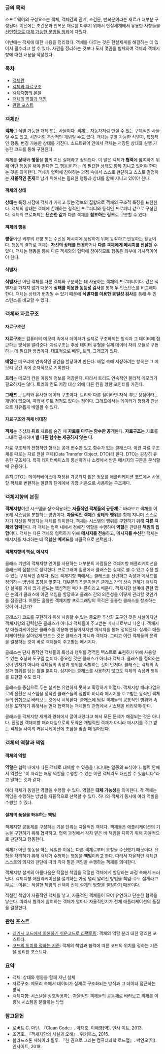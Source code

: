 ### 글의 목적
소프트웨어의 구성요소는 객체, 객체간의 관계, 조건문, 반복문이라는 재료가 대부분 구성된다. 이전에는 조건문과 반복문 재료를 다루기 위해서 현실세계에서 유용한 사항들을 <a href="https://chodragon9.github.io/blog/declarative-function/" target="_blank">선언형으로 대체 가능한 문법들 정리</a>에 다뤘다.

이번에는 객체에 대한 내용을 정리했다. 객체를 다루는 것은 현실세계를 해결하는 데 있어서 필수라고 할 수 있다. 사견을 정리하는 것보다 도서 몇권을 발췌하여 객체과 객체지향에 대한 내용을 작성했다.

### 목차
- [객체란](#객체란)
- [객체와 자료구조](#객체와-자료구조)
- [객체지향의 본질](#객체지향의-본질)
- [객체의 역할과 책임](#객체의-역할과-책임)
- [관련 포스트](#관련-포스트)

### 객체란
**객체**란 식별 가능한 개체 또는 사물이다. 객체는 자동차처럼 만질 수 있는 구체적인 사물일 수도 있고, 시간처럼 추상적인 개념일 수도 있다. 객체는 구별 가능한 식별자, 특징적인 행동, 변경 가능한 상태를 가진다. 소프트웨어 안에서 객체는 저장된 상태와 실행 가능한 코드를 통해 구현된다.

객체를 **상태**와 **행동**을 함께 지닌 실체라고 정의한다. 이 말은 객체가 **협력**에 참여하기 위해 어떤 행동을 해야 한다면 그 행동을 하는 데 필요한 상태도 함께 지니고 있어야 한다는 것을 의미한다. 객체가 협력에 참여하는 과정 속에서 스스로 판단하고 스스로 결정하는 **자율적인 존재**로 남기 위해서는 필요한 행동과 상태를 함께 지니고 있어야 한다.

#### 객체의 상태
**상태**는 특정 시점에 객체가 가지고 있는 정보의 집합으로 객체의 구조적 특징을 표현한다.
객체의 상태는 객체에 존재하는 정적인 프로퍼티와 동적인 프로퍼티 값으로 구성된다.
객체의 프로퍼티는 **단순한 값**과 다른 객체를 **참조하는 링크**로 구분할 수 있다.

#### 객체의 행동
**행동**이란 외부의 요청 또는 수신된 메시지에 응답하기 위해 동작하고 반응하는 활동이다.
행동의 결과로 객체는 **자신의 상태를 변경**하거나 **다른 객체에게 메시지를 전달**할 수 있다.
객체는 행동을 통해 다른 객체와의 협력에 참여하므로 행동은 외부에 가시적이어야 한다.

#### 식별자
**식별자**란 어떤 객체를 다른 객체와 구분하는 데 사용하는 객체의 프로퍼티이다.
값은 식별자를 가지지 않기 때문에 **상태를 이용한 동등성 검사**를 통해 두 인스턴스를 비교해야 한다.
객체는 상태가 변경될 수 있기 때문에 **식별자를 이용한 동일성 검사**를 통해 두 인스턴스를 비교할 수 있다.

### 객체와 자료구조
#### 자료구조란
**자료구조**는 컴퓨터의 메모리 속에서 데이터가 실제로 구조화되는 방식과 그 데이터에 접근하는 방식을 알려준다.
자료구조는 추상 데이터 유형을 실제 데이터 처리 모듈로 구현하는 데 필요한 방법이다. 대표적으로 배열, 트리, 그래프가 있다.

**배열**은 메모리에 연속적인 공간을 할당하여 만든다. 배열 속에 저장하려는 항목은 그 메모리 공간 속에 순차적으로 기록한다.

**트리**는 메모리 칸을 이용해 정보를 저장한다. 따라서 트리도 연속적인 물리적 메모리가 필요하지는 않다. 트리의 칸도 저장 대상 외에 다른 칸을 향한 포인터를 가진다.

**그래프**는 트리와 유사한 데이터 구조이다. 트리와 다른 점이라면 자식-부모 정점이라는 개념이 없으며, 따라서 루트 정점도 없다는 점이다. 그래프에서는 데이터가 정점과 간선으로 자유롭게 배열될 수 있다.

#### 자료구조와 객체 비대칭
**객체**는 추상화 뒤로 자료를 숨긴 채 **자료를 다루는 함수만 공개**한다. **자료구조**는 자료를 그대로 공개하며 **별 다른 함수는 제공하지 않는 다**.

자료 구조체의 전형적인 형태는 공개 변수만 있고 함수가 없는 클래스다. 이런 자료 구조체를 때로는 자료 전달 객체(Data Transfer Object, DTO)라 한다. DTO는 굉장히 유용한 구조체다. 특히 데이터베이스와 통신하거나 소켓에서 받은 메시지의 구문을 분석할 때 유용하다.

흔히 DTO는 데이터베이스에 저장된 가공되지 않은 정보를 애플리케이션 코드에서 사용할 객체로 변환하는 일련의 단계에서 가장 처음으로 사용하는 구조체다.

### 객체지향의 본질
**객체지향**이란 시스템을 상호작용하는 **자율적인 객체들의 공동체**로 바라보고 객체를 이용해 시스템을 분할하는 방법이다.
**자율적인 객체**란 **상태**와 **행위**를 함께 지니며 스스로 자기 자신을 책임지는 객체를 의미한다.
객체는 시스템의 행위를 구현하기 위해 **다른 객체와 협력**한다. 각 객체는 협력 내에서 정해진 역할을 수행하며 **역할**은 관련된 **책임의 집합**이다.
객체는 다른 객체와 협력하기 위해 **메시지를 전송**하고, **메시지를 수신**한 객체는 메시지를 처리하는 데 적합한 **메서드**를 자율적으로 선택한다.

#### 객체지향의 핵심, 메시지
클래스 기반의 객체지향 언어를 사용하는 대부분의 사람들은 객체지향 애플리케이션을 클래스의 집합으로 생각한다. 프로그래머 입장에서 클래스는 실제로 볼 수 있고 수정 할 수 있는 구체적인 존재다. 많은 객체지향 책에서는 클래스를 선언하고 속성과 메서드를 정의하는 방법에 초점을 맞춘다. 대부분의 입문자들은 클래스 간의 상속 관계가 객체지향 설계를 가치 있게 만드는 핵심적인 메커니즘이라고 배운다. 객체지향 설계에 관한 많은 논의가 클래스에 어떤 책임을 할당하고 클래스 간의 의존성을 어떻게 관리할 것인가를 집중된다. 어쨌든 훌륭한 객체지향 프로그래밍의 목적은 훌륭한 클래스를 창조하는 것이 아니던가?

클래스가 코드를 구현하기 위해 사용할 수 있는 중요한 추상화 도구인 것은 사실이지만 객체지향의 강력함은 클래스가 아니라 객체들이 주고받는 메시지로부터 나온다. 객체지향 애플리케이션은 클래스를 이용해 만들어지지만 메시지를 통해 정의된다. 실제로 애플리케이션을 살아있게 만드는 것은 클래스가 아니라 객체다. 그리고 이런 객체들의 윤곽을 결정하는 것이 바로 객체들이 주고받는 메시지다.

클래스는 단지 동적인 객체들의 특성과 행위를 정적인 텍스트로 표현하기 위해 사용할 수 있는 추상화 도구일 뿐이다. 중요한 것은 클래스가 아니라 객체다. 클래스를 정의하는 것이 먼저가 아니라 객체들의 속성과 행위를 식별하는 것이 먼저다. 클래스는 객체의 속성과 행위를 담는 틀일 뿐이다. 심지어는 클래스를 사용하지 않고도 객체의 속성과 행위를 표현할 수도 있다.

클래스를 중심으로 두는 설계는 유연하지 못하고 확장하기 어렵다. 객체지향 패러다임으로의 전환은 시스템을 정적인 클래스들의 집합이 아니라 메시지를 주고받는 동적인 객체들의 집합으로 바라보는 것에서 시작된다. 클래스에 담길 객체들의 공통적인 행위와 속성을 포착하기 위해서는 먼저 협력하는 객체들의 관점에서 시스템을 바라봐야 한다.

클래스를 객체지향 세계의 왕좌에서 끌어내렸다고 해서 모든 문제가 해결되는 것은 아니다. 진정한 객체지향 패러다임으로의 도약은 개별적인 객체가 아니라 메시지를 주고 받는 객체들 사이의 커뮤니케이션에 초점을 맞출 때 일어난다.

### 객체의 역할과 책임
#### 객체의 역할
**역할**은 협력 내에서 다른 객체로 대체할 수 있음을 나타내는 일종의 표식이다. 협력 안에서 역할은 "이 자리는 해당 역할을 수행할 수 있는 어떤 객체라도 대신할 수 있습니다"라고 말하는 것과 같다.

여러 객체가 동일한 역할을 수행할 수 있다. 역할은 **대체 가능성**을 의미한다. 각 객체는 책임을 수행하는 방법을 자율적으로 선택할 수 있다. 하나의 객체가 동시에 여러 역할을 수행할 수 있다.

#### 설계의 품질을 좌우하는 책임
객체지향 공동체를 구성하는 기본 단위는 자율적인 객체다. 객체들은 애플리케이션의 기능을 구현하기 위해 협력하고, 협력 과정에서 각자 맡은 바 책임을 다하기 위해 자율적으로 판단하고 행동한다.

객체가 어떤 행동을 하는 유일한 이유는 다른 객체로부터 요청을 수신했기 때문이다. 요청을 처리하기 위해 객체가 수행하는 행동을 **책임**이라고 한다. 따라서 자율적인 객체란 스스로의 의지와 판단에 따라 각자 맡은 책임을 수행하는 객체를 의미한다.

객체지향 설계의 아름다움은 적절한 책임을 적절한 객체에게 할당하는 과정 속에서 드러난다. 객체지향 애플리케이션을 설계하는 가정 널리 알려진 방법을 책임-주도 설계라고 부르는 이유는 적절한 책임의 선택이 전체 설계의 방향을 결정하기 때문이다.

적절한 책임이 자율적인 객체를 낳고, 자율적인 객체들이 모여 유연하고 단순한 협력을 낳는다. 따라서 협력에 참여하는 객체가 얼마나 자율적인지가 전체 애플리케이션의 품질을 결정한다.

### 관련 포스트
- <a href="https://chodragon9.github.io/blog/legacy-code-to-easy-code/" target="_blank">레거시 코드에서 이해하기 쉬운코드로 리팩토링</a>: 객체의 역할 분리 대한 정리한 포스트다.
- <a href="https://chodragon9.github.io/blog/code-position/" target="_blank">코드의 위치를 정하는 기준</a>: 객체의 책임과 협력에 따른 코드의 위치를 정하는 기준을 정리한 포스트다.

### 요약
- 객체: 상태와 행동을 함께 지닌 실체
- 자료구조: 메모리 속에서 데이터가 실제로 구조화되는 방식과 그 데이터 접근하는 방식
- 객체지향: 시스템을 상호작용하는 자율적인 객체들의 공동체로 바라보고 객체를 이용해 시스템을 분할하는 방법

### 참고문헌
- 로버트 C. 마틴. 『Clean Code』. 박재호, 이해영(역). 인사
이트, 2013.
- 조영호. 『객체지향의 사실과 오해』. 위키북스, 2015.
- 블라드스톤 페헤이라 필루. 『한 권으로 그리는 컴퓨터과학 로드맵』. 박연오(역). 인사이트, 2018.